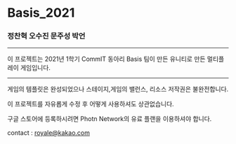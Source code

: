 # Basis_2021
### 정찬혁 오수진 문주성 박언
* * *
이 프로젝트는 2021년 1학기 CommIT 동아리 Basis 팀이 만든
유니티로 만든 멀티플레이 게임입니다.
* * *
게임의 템플릿은 완성되었으나 스테이지,게임의 밸런스, 리소스 저작권은 불완전합니다.

이 프로젝트를 자유롭게 수정 후 어떻게 사용하셔도 상관없습니다.

구글 스토어에 등록하시려면 Photn Network의 유료 플랜을 이용하셔야 합니다.

contact : royale@kakao.com
